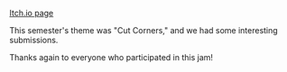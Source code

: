 <!--
	Title: 			  Scarlet Game Jam Fall 2022
	Description:	Recounting how scarlet game jam went.
	Date:		      Nov 20, 2022
	Image:			  assets/blog-page-articles/2022/assets/sgj-fall.png
	Authors: 		  Alan Tong
	Tags:			    SGJ, event, spring
-->

[Itch.io page](https://itch.io/jam/scarlet-game-jam-fall-2022)

This semester's theme was "Cut Corners," and we had some interesting submissions.

Thanks again to everyone who participated in this jam!